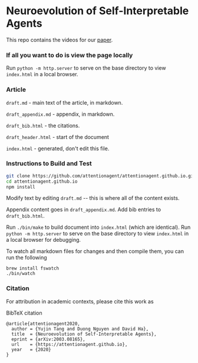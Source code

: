 # Neuroevolution of Self-Interpretable Agents

This repo contains the videos for our [paper](https://arxiv.org/abs/2003.08165).

### If all you want to do is view the page locally

Run `python -m http.server` to serve on the base directory to view `index.html` in a local browser.

### Article

`draft.md` - main text of the article, in markdown.

`draft_appendix.md` - appendix, in markdown.

`draft_bib.html` - the citations.

`draft_header.html` - start of the document

`index.html` - generated, don't edit this file.

### Instructions to Build and Test
```bash
git clone https://github.com/attentionagent/attentionagent.github.io.git
cd attentionagent.github.io
npm install
```

Modify text by editing `draft.md` -- this is where all of the content exists.

Appendix content goes in `draft_appendix.md`. Add bib entries to `draft_bib.html`.

Run `./bin/make` to build document into `index.html` (which are identical).
Run `python -m http.server` to serve on the base directory to view `index.html` in a local browser for debugging.

To watch all markdown files for changes and then compile them, you can run the following
```
brew install fswatch
./bin/watch
```

### Citation

For attribution in academic contexts, please cite this work as

BibTeX citation
```
@article{attentionagent2020,
  author = {Yujin Tang and Duong Nguyen and David Ha},
  title  = {Neuroevolution of Self-Interpretable Agents},
  eprint = {arXiv:2003.08165},
  url    = {https://attentionagent.github.io},
  year   = {2020}
}
```
